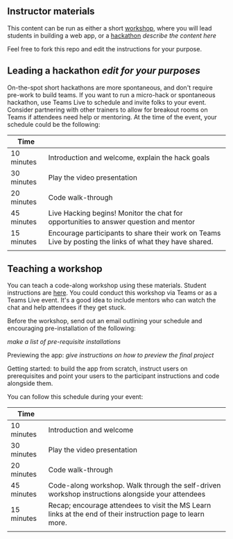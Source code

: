 ## Instructor materials

This content can be run as either a short [workshop](./workshop.md), where you will lead students in building a web app, or a [hackathon](./hackathon.md) *describe the content here*

Feel free to fork this repo and edit the instructions for your purpose.

## Leading a hackathon *edit for your purposes*

On-the-spot short hackathons are more spontaneous, and don't require pre-work to build teams. If you want to run a micro-hack or spontaneous hackathon, use Teams Live to schedule and invite folks to your event. Consider partnering with other trainers to allow for breakout rooms on Teams if attendees need help or mentoring. At the time of the event, your schedule could be the following:

| Time       |                                                                                                         |
| ---------- | ------------------------------------------------------------------------------------------------------- |
| 10 minutes | Introduction and welcome, explain the hack goals                                                        |
| 30 minutes | Play the video presentation                                                                             |
| 20 minutes | Code walk-through                                                                                       |
| 45 minutes | Live Hacking begins! Monitor the chat for opportunities to answer question and mentor                   |
| 15 minutes | Encourage participants to share their work on Teams Live by posting the links of what they have shared. |
|            |

## Teaching a workshop

You can teach a code-along workshop using these materials. Student instructions are [here](./workshop.md). You could conduct this workshop via Teams or as a Teams Live event. It's a good idea to include mentors who can watch the chat and help attendees if they get stuck. 

Before the workshop, send out an email outlining your schedule and encouraging pre-installation of the following:

*make a list of pre-requisite installations*

Previewing the app: *give instructions on how to preview the final project* 

Getting started: to build the app from scratch, instruct users on prerequisites and point your users to the participant instructions and code alongside them.
   
You can follow this schedule during your event:

| Time       |                                                                                                            |
| ---------- | ---------------------------------------------------------------------------------------------------------- |
| 10 minutes | Introduction and welcome                                                                                   |
| 30 minutes | Play the video presentation                                                                                |
| 20 minutes | Code walk-through                                                                                          |
| 45 minutes | Code-along workshop. Walk through the self-driven workshop instructions alongside your attendees           |
| 15 minutes | Recap; encourage attendees to visit the MS Learn links at the end of their instruction page to learn more. |
|            |